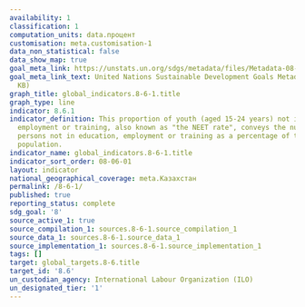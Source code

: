 ```yaml
---
availability: 1
classification: 1
computation_units: data.процент
customisation: meta.customisation-1
data_non_statistical: false
data_show_map: true
goal_meta_link: https://unstats.un.org/sdgs/metadata/files/Metadata-08-06-01.pdf
goal_meta_link_text: United Nations Sustainable Development Goals Metadata (PDF 382
  KB)
graph_title: global_indicators.8-6-1.title
graph_type: line
indicator: 8.6.1
indicator_definition: This proportion of youth (aged 15-24 years) not in education,
  employment or training, also known as "the NEET rate", conveys the number of young
  persons not in education, employment or training as a percentage of the total youth
  population.
indicator_name: global_indicators.8-6-1.title
indicator_sort_order: 08-06-01
layout: indicator
national_geographical_coverage: meta.Казахстан
permalink: /8-6-1/
published: true
reporting_status: complete
sdg_goal: '8'
source_active_1: true
source_compilation_1: sources.8-6-1.source_compilation_1
source_data_1: sources.8-6-1.source_data_1
source_implementation_1: sources.8-6-1.source_implementation_1
tags: []
target: global_targets.8-6.title
target_id: '8.6'
un_custodian_agency: International Labour Organization (ILO)
un_designated_tier: '1'
---
```

